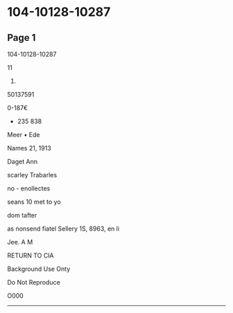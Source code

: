 # 104-10128-10287

## Page 1

104-10128-10287

11

1.

50137591

0-187€

- 235 838

Meer • Ede

Names 21, 1913

Daget Ann

scarley Trabarles

no - enollectes

seans 10 met to yo

dom tafter

as nonsend fiatel Sellery 1S, 8963, en li

Jee. A M

RETURN TO CIA

Background Use Onty

Do Not Reproduce

O000

---

